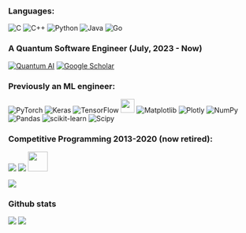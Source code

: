 ### Languages:
![C](https://img.shields.io/badge/c-%2300599C.svg?style=for-the-badge&logo=c&logoColor=white)
![C++](https://img.shields.io/badge/c++-%2300599C.svg?style=for-the-badge&logo=c%2B%2B&logoColor=white)
![Python](https://img.shields.io/badge/python-3670A0?style=for-the-badge&logo=python&logoColor=ffdd54)
![Java](https://img.shields.io/badge/java-%23ED8B00.svg?style=for-the-badge&logo=openjdk&logoColor=white)
![Go](https://img.shields.io/badge/go-%2300ADD8.svg?style=for-the-badge&logo=go&logoColor=white)



### A Quantum Software Engineer (July, 2023 - Now)
[![Quantum AI](https://avatars.githubusercontent.com/u/31279789?s=48&v=4)](https://quantumai.google/)
[![Google Scholar](https://img.shields.io/badge/Google%20Scholar-4285F4?style=for-the-badge&logo=google-scholar&logoColor=white)](https://scholar.google.com/citations?user=QGklhZgAAAAJ&hl=en)


### Previously an ML engineer:
![PyTorch](https://img.shields.io/badge/PyTorch-%23EE4C2C.svg?style=for-the-badge&logo=PyTorch&logoColor=white)
![Keras](https://img.shields.io/badge/Keras-%23D00000.svg?style=for-the-badge&logo=Keras&logoColor=white)
![TensorFlow](https://img.shields.io/badge/TensorFlow-%23FF6F00.svg?style=for-the-badge&logo=TensorFlow&logoColor=white)
<img src="https://img.shields.io/badge/JAX-Accelerated-9cf.svg" height="28" width="auto" />
![Matplotlib](https://img.shields.io/badge/Matplotlib-%23ffffff.svg?style=for-the-badge&logo=Matplotlib&logoColor=black)
![Plotly](https://img.shields.io/badge/Plotly-%233F4F75.svg?style=for-the-badge&logo=plotly&logoColor=white)
![NumPy](https://img.shields.io/badge/numpy-%23013243.svg?style=for-the-badge&logo=numpy&logoColor=white)
![Pandas](https://img.shields.io/badge/pandas-%23150458.svg?style=for-the-badge&logo=pandas&logoColor=white)
![scikit-learn](https://img.shields.io/badge/scikit--learn-%23F7931E.svg?style=for-the-badge&logo=scikit-learn&logoColor=white)
![Scipy](https://img.shields.io/badge/SciPy-%230C55A5.svg?style=for-the-badge&logo=scipy&logoColor=%white)


### Competitive Programming 2013-2020 (now retired):
![](https://projecteuler.net/profile/Noureldin.png)
[<img src="https://icpc.global/static/media/icpc-medium5.5c857487.png"/>](https://icpc.global/ICPCID/LT8YMZ4O6VLU)
[<img src="https://raw.githubusercontent.com/NoureldinYosri/my-cf-stats/main/output/max_rating.svg" height="40" width="auto" />](https://codeforces.com/profile/Noureldin)

![](https://raw.githubusercontent.com/NoureldinYosri/my-cf-stats/main/output/light_card.svg#gh-dark-mode-only)

### Github stats
<img src="https://github-readme-stats.vercel.app/api/top-langs/?username=noureldinyosri&hide=jupyter%20notebook,html,css,javascript&theme=tokyonight"/>
<img src="https://github-readme-stats.vercel.app/api?username=noureldinyosri&count_private=true&show_icons=true&theme=tokyonight"/>